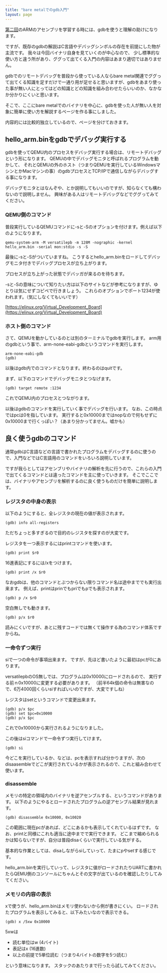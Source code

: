 ```yaml
---
title: "bare metalでのgdb入門"
layout: page
---
```


[第二回](arm_asm.md)のARMのアセンブリを学習する時には、gdbを使うと理解の助けになります。

ですが、既存のgdbの解説はC言語やデバッグシンボルの存在を前提にした物が主流です。
我々は今回バイナリ自身を見ていくのが中心なので、
少し標準的な使い方と違う所があり、ググって出てくる入門の内容はあまり適切ではありません。

gdbでのリモートデバッグを普段から使っている人ならbare metal関連でググって出てくる知識を足すだけで一通り用が足せると思いますが、gdbをあまり使った事が無い人にとってはどの知識とどの知識を組み合わせたらいいのか、なかなか分かりにくいと思います。

そこで、ここにbare metalでのバイナリを中心に、gdbを使った人が無い人を対象に簡単に使い方を解説するページを作る事にしました。

内容的には比較的独立しているので、ページを分けておきます。

## hello_arm.binをgdbでデバッグ実行する

gdbを使ってQEMU内のプロセスをデバッグ実行する場合は、リモートデバッグという形になります。
QEMUの中でデバッグモニタと呼ばれるプログラムを動かして、
それとQEMUの外のホスト（つまりQEMUを実行しているWindowsマシンとかMacマシンの事）のgdbプロセスとTCP/IPで通信しながらデバッグする事になります。

デバッグモニタとはなんぞや、とか説明してもいいのですが、知らなくても構わないので説明しません。
興味がある人はリモートデバッグなどでググってみてください。

### QEMU側のコマンド

普段実行しているQEMUコマンドに-sと-Sのオプションを付けます。例えば以下のようになります。

```
qemu-system-arm -M versatilepb -m 128M -nographic -kernel hello_arm.bin -serial mon:stdio -s -S
```

最後に-sと-Sがついていますね。
こうするとhello_arm.binをロードしてデバッグモニタ付きでデバッグプロセスが立ち上がります。

プロセスが立ち上がった状態でデバッガが来るのを待ちます。

-sと-Sの意味について知りたい方は以下のサイトなどが参考になりますが、ゆとりは気にせずコピペで行きましょう。
これらのオプションでポート1234が使われます。（気にしなくてもいいです）

[https://elinux.org/Virtual_Development_Board](https://elinux.org/Virtual_Development_Board)

### ホスト側のコマンド

さて、QEMUを動かしているのとは別のターミナルでgdbを実行します。
arm用のgdbという事で、arm-none-eabi-gdbというコマンドを実行します。

```
arm-none-eabi-gdb
(gdb) 
```

以後はgdb内でのコマンドとなります。終わるのはquitです。

まず、以下のコマンドでデバッグモニタとつなげます。

```
(gdb) target remote :1234
```

これでQEMU内のプロセスとつながります。

以後はgdbのコマンドを実行していく事でデバッグを行います。
なお、この時点ではpcは0を指しています。
実行すると0x10000まではnopなので何もせずに0x10000まで行くっぽい？（あまり分かってません。嘘かも）

## 良く使うgdbのコマンド 

通常gdbはC言語などの言語で書かれたプログラムをデバッグするのに使うので、入門などではC言語用のコマンドをいろいろ説明しています。

ですが我らとしてはアセンブリやバイナリの解析を先に行うので、これらの入門で出てくるコマンドとは違ったコマンドを主に使っていきます。
そこでここでは、バイナリやアセンブリを解析するのに良く使うものだけを簡単に説明します。

### レジスタの中身の表示

以下のようにすると、全レジスタの現在の値が表示されます。

```
(gdb) info all-registers
```

ただちょっと多すぎるので目的のレジスタを探すのが大変です。

レジスタを一つ表示するにはprintコマンドを使います。

```
(gdb) print $r0
```

16進表記にするには/xをつけます。

```
(gdb) print /x $r0
```

なおgdbは、他のコマンドとぶつからない限りコマンド名は途中まででも実行出来ます。
例えば、printはprinでもpriでもpでも表示されます。

```
(gdb) p /x $r0
```

空白無しでも動きます。

```
(gdb) p/x $r0
```

読みにくいですが、あとに残すコードでは無くて操作する為のコマンド体系ですからね。

### 一命令ずつ実行

siで一つの命令が事項出来ます。
ですが、先ほど書いたように最初はpcが0にあります。

versatilepbのOS無しでは、プログラムは0x10000にロードされるので、
実行する前ｎ0x10000に変更する必要があります。
（前半64k個の命令は無害なので、6万4000回くらいsiすればいいのですが、大変ですしね）

レジスタはsetというコマンドで変更出来ます。

```
(gdb) p/x $pc
(gdb) set $pc=0x10000
(gdb) p/x $pc
```
これで0x10000から実行されるようになりました。

この後はsiコマンドで一命令ずつ実行してけます。

```
(gdb) si
```

今どこを実行しているか、などは、pcを表示すれば分かりますが、次のdisaasembleでどこが実行されているかが表示されるので、これと組み合わせて使います。

### disassemble

メモリの特定の領域内のバイナリを逆アセンブルする、というコマンドがあります。
以下のようにやるとロードされたプログラムの逆アセンブル結果が見れます。

```
(gdb) disassemble 0x10000, 0x10020
```

この範囲に現在pcがあれば、どこにあるかも表示してくれているはずです。
なお、printと同様にこれも適当に途中までで実行できます。
どこまで縮められるかは知らないですが、自分は普段disaくらいで実行している気がする。

基本的な作業としては、disaしながらsiしていって、たまにpやsetする感じです。

hello_arm.binを実行していって、レジスタに値がロードされたりUARTに書かれたらQEMU側のコンソールにちゃんとその文字が出ているのを確認したりしてみてください。

### メモリの内容の表示

xで使うが、hello_arm.binはメモリ使わないから例が書きにくい。
ロードされたプログラムを表示してみると、以下みたいなので表示できる。

```
(gdb) x /5xw 0x10000
```

5xwは

- 読む単位はw (4バイト)
- 表記はx (16進数)
- 以上の前提で5単位読む（つまり4バイトの数字を5つ読む）

という意味になります。
スタックのあたりまで行ったら試してみてください。